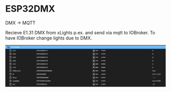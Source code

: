 # ESP32DMX
DMX -> MQTT

Recieve E1.31 DMX from xLights p.ex. and send via mqtt to IOBroker. To have IOBroker change lights due to DMX.

![IOBroker screenshot](https://github.com/Bavarialex/ESP32DMX/blob/main/esp32dmx01.JPG?raw=true)
